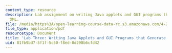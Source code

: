 ```yaml
---
content_type: resource
description: Lab assignment on writing Java applets and GUI programs that generate
  XML.
file: /media/https%3A/open-learning-course-data-rc.s3.amazonaws.com/4-297-special-problems-in-architecture-studies-fall-2000/81fb9bd75f1f5c50f8ed0d298b6cfd42_Java.pdf
file_type: application/pdf
resourcetype: Document
title: 'Lab Three: Writing Java Applets and GUI Programs that Generate XML'
uid: 81fb9bd7-5f1f-5c50-f8ed-0d298b6cfd42
---
```

